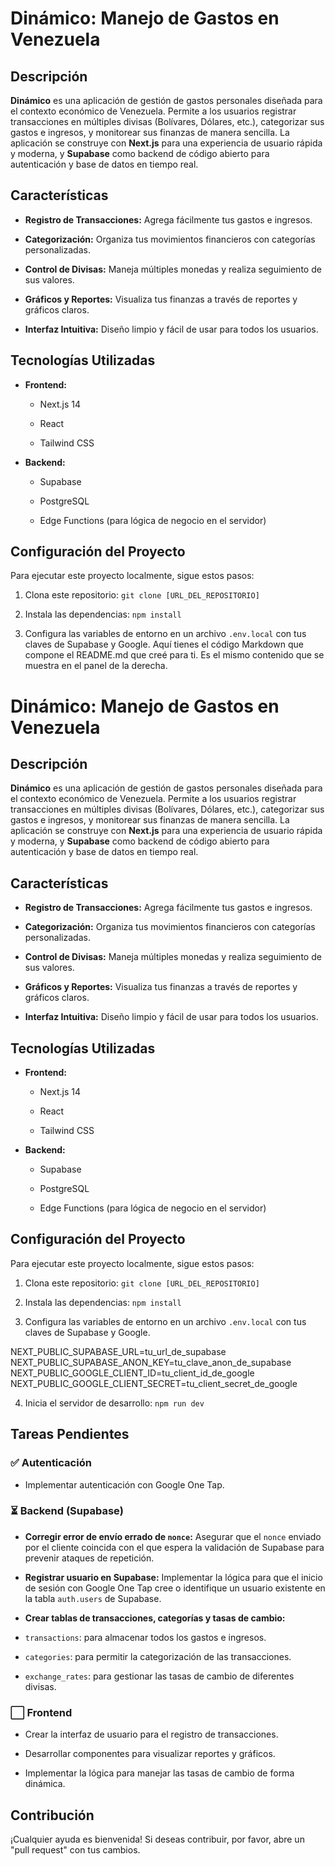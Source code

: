 # Dinámico: Manejo de Gastos en Venezuela

## Descripción

**Dinámico** es una aplicación de gestión de gastos personales diseñada para el contexto económico de Venezuela. Permite a los usuarios registrar transacciones en múltiples divisas (Bolívares, Dólares, etc.), categorizar sus gastos e ingresos, y monitorear sus finanzas de manera sencilla. La aplicación se construye con **Next.js** para una experiencia de usuario rápida y moderna, y **Supabase** como backend de código abierto para autenticación y base de datos en tiempo real.

## Características

- **Registro de Transacciones:** Agrega fácilmente tus gastos e ingresos.

- **Categorización:** Organiza tus movimientos financieros con categorías personalizadas.

- **Control de Divisas:** Maneja múltiples monedas y realiza seguimiento de sus valores.

- **Gráficos y Reportes:** Visualiza tus finanzas a través de reportes y gráficos claros.

- **Interfaz Intuitiva:** Diseño limpio y fácil de usar para todos los usuarios.

## Tecnologías Utilizadas

- **Frontend:**

  - Next.js 14

  - React

  - Tailwind CSS

- **Backend:**

  - Supabase

  - PostgreSQL

  - Edge Functions (para lógica de negocio en el servidor)

## Configuración del Proyecto

Para ejecutar este proyecto localmente, sigue estos pasos:

1. Clona este repositorio:
   `git clone [URL_DEL_REPOSITORIO]`

2. Instala las dependencias:
   `npm install`

3. Configura las variables de entorno en un archivo `.env.local` con tus claves de Supabase y Google.
   Aquí tienes el código Markdown que compone el README.md que creé para ti. Es el mismo contenido que se muestra en el panel de la derecha.

# Dinámico: Manejo de Gastos en Venezuela

## Descripción

**Dinámico** es una aplicación de gestión de gastos personales diseñada para el contexto económico de Venezuela. Permite a los usuarios registrar transacciones en múltiples divisas (Bolívares, Dólares, etc.), categorizar sus gastos e ingresos, y monitorear sus finanzas de manera sencilla. La aplicación se construye con **Next.js** para una experiencia de usuario rápida y moderna, y **Supabase** como backend de código abierto para autenticación y base de datos en tiempo real.

## Características

- **Registro de Transacciones:** Agrega fácilmente tus gastos e ingresos.

- **Categorización:** Organiza tus movimientos financieros con categorías personalizadas.

- **Control de Divisas:** Maneja múltiples monedas y realiza seguimiento de sus valores.

- **Gráficos y Reportes:** Visualiza tus finanzas a través de reportes y gráficos claros.

- **Interfaz Intuitiva:** Diseño limpio y fácil de usar para todos los usuarios.

## Tecnologías Utilizadas

- **Frontend:**

  - Next.js 14

  - React

  - Tailwind CSS

- **Backend:**

  - Supabase

  - PostgreSQL

  - Edge Functions (para lógica de negocio en el servidor)

## Configuración del Proyecto

Para ejecutar este proyecto localmente, sigue estos pasos:

1. Clona este repositorio:
   `git clone [URL_DEL_REPOSITORIO]`

2. Instala las dependencias:
   `npm install`

3. Configura las variables de entorno en un archivo `.env.local` con tus claves de Supabase y Google.

NEXT_PUBLIC_SUPABASE_URL=tu_url_de_supabase
NEXT_PUBLIC_SUPABASE_ANON_KEY=tu_clave_anon_de_supabase
NEXT_PUBLIC_GOOGLE_CLIENT_ID=tu_client_id_de_google
NEXT_PUBLIC_GOOGLE_CLIENT_SECRET=tu_client_secret_de_google

4. Inicia el servidor de desarrollo:
   `npm run dev`

## Tareas Pendientes

### ✅ **Autenticación**

- Implementar autenticación con Google One Tap.

### ⏳ **Backend (Supabase)**

- **Corregir error de envío errado de `nonce`:** Asegurar que el `nonce` enviado por el cliente coincida con el que espera la validación de Supabase para prevenir ataques de repetición.

- **Registrar usuario en Supabase:** Implementar la lógica para que el inicio de sesión con Google One Tap cree o identifique un usuario existente en la tabla `auth.users` de Supabase.

- **Crear tablas de transacciones, categorías y tasas de cambio:**

- `transactions`: para almacenar todos los gastos e ingresos.

- `categories`: para permitir la categorización de las transacciones.

- `exchange_rates`: para gestionar las tasas de cambio de diferentes divisas.

### ⬜ **Frontend**

- Crear la interfaz de usuario para el registro de transacciones.

- Desarrollar componentes para visualizar reportes y gráficos.

- Implementar la lógica para manejar las tasas de cambio de forma dinámica.

## Contribución

¡Cualquier ayuda es bienvenida! Si deseas contribuir, por favor, abre un "pull request" con tus cambios.
